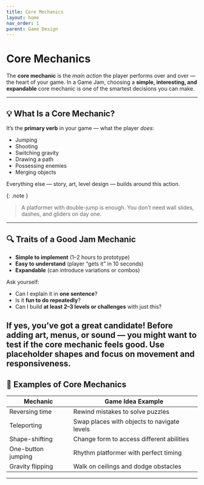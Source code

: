 ```yaml
---
title: Core Mechanics
layout: home
nav_order: 1
parent: Game Design
---
```

# Core Mechanics
The **core mechanic** is the *main action* the player performs over and over — the heart of your game. In a Game Jam, choosing a **simple, interesting, and expandable** core mechanic is one of the smartest decisions you can make.

---

## 💡 What Is a Core Mechanic?

It’s the **primary verb** in your game — what the player *does*:
* Jumping
* Shooting
* Switching gravity
* Drawing a path
* Possessing enemies
* Merging objects

Everything else — story, art, level design — builds around this action.

{: .note }
> A platformer with double-jump is enough. You don’t need wall slides, dashes, and gliders on day one.

---

## 🔍 Traits of a Good Jam Mechanic

- **Simple to implement** (1–2 hours to prototype)
- **Easy to understand** (player “gets it” in 10 seconds)
- **Expandable** (can introduce variations or combos)

Ask yourself:
* Can I explain it in **one sentence**?
* Is it **fun to do repeatedly**?
* Can I build **at least 2–3 levels or challenges** with just this?

If yes, you’ve got a great candidate! Before adding art, menus, or sound — you might want to test if the core mechanic **feels good**. Use placeholder shapes and focus on movement and responsiveness.
---

## 🧪 Examples of Core Mechanics

| Mechanic               | Game Idea Example                            |
|------------------------|---------------------------------------------|
| Reversing time         | Rewind mistakes to solve puzzles            |
| Teleporting            | Swap places with objects to navigate levels |
| Shape-shifting         | Change form to access different abilities   |
| One-button jumping     | Rhythm platformer with perfect timing       |
| Gravity flipping       | Walk on ceilings and dodge obstacles        |

---